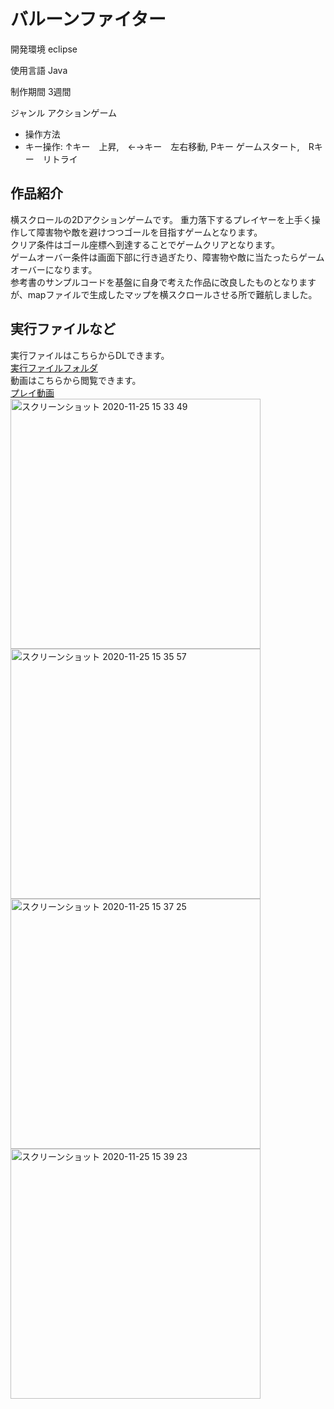 # バルーンファイター
開発環境 eclipse  
                               
使用言語 Java
                                 
制作期間 3週間
                                   
ジャンル アクションゲーム<br>
- 操作方法  
 - キー操作: ↑キー　上昇,　←→キー　左右移動, Pキー ゲームスタート,　Rキー　リトライ  

## 作品紹介  
  
横スクロールの2Dアクションゲームです。
重力落下するプレイヤーを上手く操作して障害物や敵を避けつつゴールを目指すゲームとなります。  
クリア条件はゴール座標へ到達することでゲームクリアとなります。  
ゲームオーバー条件は画面下部に行き過ぎたり、障害物や敵に当たったらゲームオーバーになります。  
参考書のサンプルコードを基盤に自身で考えた作品に改良したものとなりますが、mapファイルで生成したマップを横スクロールさせる所で難航しました。  
   
## 実行ファイルなど  
実行ファイルはこちらからDLできます。  
[実行ファイルフォルダ](https://drive.google.com/drive/folders/16HojGzrKFsvvSejeAwmMxIH3pYID-xf0?usp=sharing)  
動画はこちらから閲覧できます。  
[プレイ動画](https://youtu.be/2UW2zgumMok)  
<img width="400" alt="スクリーンショット 2020-11-25 15 33 49" src="https://user-images.githubusercontent.com/71370181/112667057-2913b100-8ea0-11eb-8096-2f8516a2e467.png">
<img width="400" alt="スクリーンショット 2020-11-25 15 35 57" src="https://user-images.githubusercontent.com/71370181/112667067-2a44de00-8ea0-11eb-8a15-31f2969668eb.png">
<img width="400" alt="スクリーンショット 2020-11-25 15 37 25" src="https://user-images.githubusercontent.com/71370181/112667073-2b760b00-8ea0-11eb-9361-832afbdd9acb.png">
<img width="400" alt="スクリーンショット 2020-11-25 15 39 23" src="https://user-images.githubusercontent.com/71370181/112667088-30d35580-8ea0-11eb-9968-15227fa66545.png">
